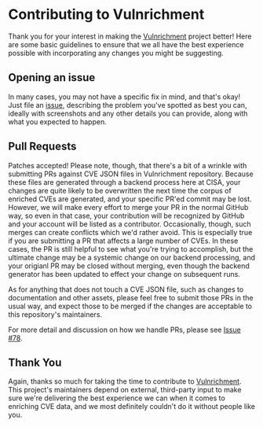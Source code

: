 # Contributing to Vulnrichment

Thank you for your interest in making the [Vulnrichment](https://github.com/cisagov/vulnrichment) project better!
Here are some basic guidelines to ensure that we all have the best experience possible with incorporating any
changes you might be suggesting.

## Opening an issue

In many cases, you may not have a specific fix in mind, and that's okay! Just file an
[issue](https://github.com/cisagov/vulnrichment/issues), describing the problem you've spotted as best you can,
ideally with screenshots and any other details you can provide, along with what you expected to happen.

## Pull Requests

Patches accepted! Please note, though, that there's a bit of a wrinkle with submitting PRs against CVE JSON files
in Vulnrichment repository. Because these files are generated through a backend process here at CISA, your changes
are quite likely to be overwritten the next time the corpus of enriched CVEs are generated, and your specific
PR'ed commit may be lost. However, we will make every effort to merge your PR in the normal GitHub way, so even in that
case, your contribution will be recognized by GitHub and your account will be listed as a contributor. Occasionally,
though, such merges can create conflicts which we'd rather avoid. This is especially true if you are submitting a PR
that affects a large number of CVEs. In these cases, the PR is still helpful to see what you're trying to accomplish,
but the ultimate change may be a systemic change on our backend processing, and your origianl PR may be closed without
merging, even though the backend generator has been updated to effect your change on subsequent runs.

As for anything that does not touch a CVE JSON file, such as changes to documentation and other assets, please feel
free to submit those PRs in the usual way, and expect those to be merged if the changes are acceptable to this
repository's maintainers.

For more detail and discussion on how we handle PRs, please see [Issue #78](https://github.com/cisagov/vulnrichment/issues/78).

## Thank You

Again, thanks so much for taking the time to contribute to [Vulnrichment](https://github.com/cisagov/vulnrichment).
This project's maintainers depend on external, third-party input to make sure we're delivering the best experience
we can when it comes to enriching CVE data, and we most definitely couldn't do it without people like you.
